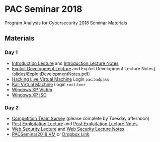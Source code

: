 # PAC Seminar 2018
Program Analysis for Cybersecurity 2018 Seminar Materials

## Materials
### Day 1
- [Introduction Lecture](slides/Introduction.pdf) and [Introduction Lecture Notes](slides/IntroductionNotes.pdf)
- [Exploit Development Lecture](slides/ExploitDevelopment.pdf) and Exploit Development Lecture Notes](slides/ExploitDevelopmentNotes.pdf)
- [Hacking Live Virtual Machine](http://www.benjaminsbox.com/pac/HackingLive.ova) Login `pac`:`badpass`
- [Kali Virtual Machine](https://images.offensive-security.com/virtual-images/kali-linux-2018.2-vbox-i386.ova) Login `root`:`toor`
- [Windows XP Victim](http://www.benjaminsbox.com/pac/WinXPSP3x86Victim_VirtualBox.ova)
- [Windows XP ISO](http://www.benjaminsbox.com/pac/en_windows_xp_professional_with_service_pack_3_x86.iso)

### Day 2
- [Competition Team Survey](https://goo.gl/forms/NL4hZfwRtlYPGYVB3) (please complete by Tuesday afternoon)
- [Post Exploitation Lecture](slides/PostExploitation.pdf) and [Post Exploitation Lecture Notes](slides/PostExploitationNotes.pdf)
- [Web Security Lecture](slides/WebSecurity.pdf) and [Web Security Lecture Notes](slides/WebSecurityNotes.pdf)
- [PACSeminar2018 VM](http://www.benjaminsbox.com/pac/PACSeminar2018.ova) or [Dropbox Link](https://www.dropbox.com/s/xyhfyce9636ptl6/PACSeminar2018.ova?dl=0)
